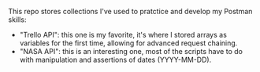 This repo stores collections I've used to pratctice and develop my Postman skills:
- "Trello API": this one is my favorite, it's where I stored arrays as variables for the first time, allowing for advanced request chaining.
- "NASA API": this is an interesting one, most of the scripts have to do with manipulation and assertions of dates (YYYY-MM-DD).
